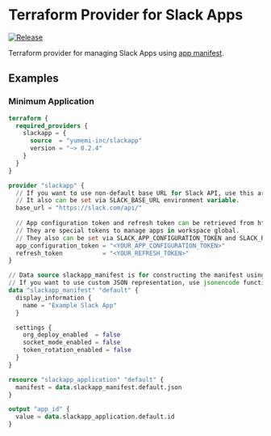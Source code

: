 # Terraform Provider for Slack Apps

[![Release](https://github.com/yumemi-inc/terraform-provider-slackapp/actions/workflows/release.yaml/badge.svg)](https://github.com/yumemi-inc/terraform-provider-slackapp/actions/workflows/release.yaml)

Terraform provider for managing Slack Apps using [app manifest](https://api.slack.com/automation/manifest).


## Examples

### Minimum Application

```terraform
terraform {
  required_providers {
    slackapp = {
      source  = "yumemi-inc/slackapp"
      version = "~> 0.2.4"
    }
  }
}

provider "slackapp" {
  // If you want to use non-default base URL for Slack API, use this argument to configure it.
  // It also can be set via SLACK_BASE_URL environment variable.
  base_url = "https://slack.com/api/"
  
  // App configuration token and refresh token can be retrieved from https://api.slack.com/reference/manifests#config-tokens.
  // They are special tokens to manage apps in workspace global.
  // They also can be set via SLACK_APP_CONFIGURATION_TOKEN and SLACK_REFRESH_TOKEN environment variables.
  app_configuration_token = "<YOUR_APP_CONFIGURATION_TOKEN>"
  refresh_token           = "<YOUR_REFRESH_TOKEN>"
}

// Data source slackapp_manifest is for constructing the manifest using Terraform language.
// If you want to use custom JSON representation, use jsonencode function instead.
data "slackapp_manifest" "default" {
  display_information {
    name = "Example Slack App"
  }

  settings {
    org_deploy_enabled  = false
    socket_mode_enabled = false
    token_rotation_enabled = false
  }
}

resource "slackapp_application" "default" {
  manifest = data.slackapp_manifest.default.json
}

output "app_id" {
  value = data.slackapp_application.default.id
}
```
